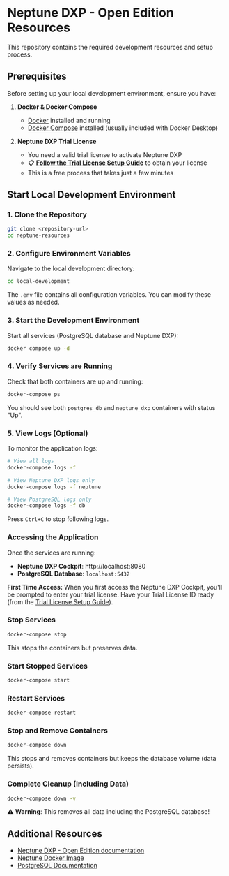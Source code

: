 # Neptune DXP - Open Edition Resources

This repository contains the required development resources and setup process.

## Prerequisites

Before setting up your local development environment, ensure you have:

1. **Docker & Docker Compose**
   - [Docker](https://docs.docker.com/get-docker/) installed and running
   - [Docker Compose](https://docs.docker.com/compose/install/) installed (usually included with Docker Desktop)

2. **Neptune DXP Trial License**
   - You need a valid trial license to activate Neptune DXP
   - 📋 **[Follow the Trial License Setup Guide](TRIAL_LICENSE_SETUP.md)** to obtain your license
   - This is a free process that takes just a few minutes

## Start Local Development Environment 

### 1. Clone the Repository

```bash
git clone <repository-url>
cd neptune-resources
```

### 2. Configure Environment Variables

Navigate to the local development directory:

```bash
cd local-development
```

The `.env` file contains all configuration variables. You can modify these values as needed.

### 3. Start the Development Environment

Start all services (PostgreSQL database and Neptune DXP):

```bash
docker compose up -d
```

### 4. Verify Services are Running

Check that both containers are up and running:

```bash
docker-compose ps
```

You should see both `postgres_db` and `neptune_dxp` containers with status "Up".

### 5. View Logs (Optional)

To monitor the application logs:

```bash
# View all logs
docker-compose logs -f

# View Neptune DXP logs only
docker-compose logs -f neptune

# View PostgreSQL logs only
docker-compose logs -f db
```

Press `Ctrl+C` to stop following logs.

### Accessing the Application

Once the services are running:

- **Neptune DXP Cockpit**: http://localhost:8080
- **PostgreSQL Database**: `localhost:5432`

**First Time Access:**
When you first access the Neptune DXP Cockpit, you'll be prompted to enter your trial license. Have your Trial License ID ready (from the [Trial License Setup Guide](TRIAL_LICENSE_SETUP.md)).


### Stop Services

```bash
docker-compose stop
```

This stops the containers but preserves data.

### Start Stopped Services

```bash
docker-compose start
```

### Restart Services

```bash
docker-compose restart
```

### Stop and Remove Containers

```bash
docker-compose down
```

This stops and removes containers but keeps the database volume (data persists).

### Complete Cleanup (Including Data)

```bash
docker-compose down -v
```

⚠️ **Warning**: This removes all data including the PostgreSQL database!


## Additional Resources

- [Neptune DXP - Open Edition documentation](https://docs.neptune-software.com/neptune-dxp-open-edition/24/index.html)
- [Neptune Docker Image](https://hub.docker.com/r/neptunesoftware/planet9)
- [PostgreSQL Documentation](https://www.postgresql.org/docs/)
